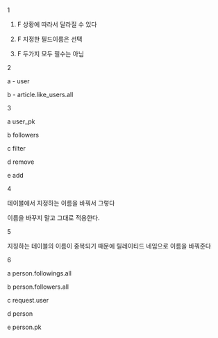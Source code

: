 1

1) F 상황에 따라서 달라질 수 있다

2) F 지정한 필드이름은 선택

3) F 두가지 모두 필수는 아님

2 

a - user

b - article.like_users.all

3

a user_pk

b followers

c filter

d remove

e add

4

테이블에서 지정하는 이름을 바꿔서 그렇다 

이름을 바꾸지 말고 그대로 적용한다.

5

지칭하는 테이블의 이름이 중복되기 때문에 릴레이티드 네임으로 이름을 바꿔준다

6

a person.followings.all

b person.followers.all

c request.user

d person

e person.pk



